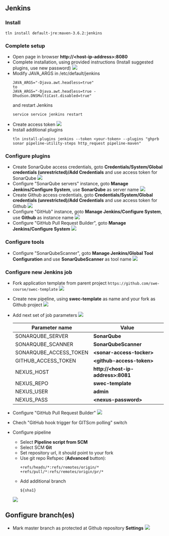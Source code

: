 ## Jenkins
### Install
  ```
  tln install default-jre:maven-3.6.2:jenkins
  ```
### Complete setup
* Open page in browser **http://\<host-ip-address\>:8080**
* Complete installation, using provided instructions (Install suggested plugins, use new password)
  ![](https://github.com/swe-course/swec-lectures/raw/master/imgs/jenkins-01.png)
* Modify JAVA_ARGS in /etc/default/jenkins
  ```
  JAVA_ARGS="-Djava.awt.headless=true"
  to
  JAVA_ARGS="-Djava.awt.headless=true -Dhudson.DNSMultiCast.disabled=true"
  ```
  and restart Jenkins
  ```
  service service jenkins restart
  ```
* Create access token
  ![](https://github.com/swe-course/swec-lectures/raw/master/imgs/jenkins-13.png)
* Install additional plugins
  ```
  tln install-plugins jenkins --token <your-token> --plugins "ghprb sonar pipeline-utility-steps http_request pipeline-maven"
  ```
### Configure plugins
* Create SonarQube access credentials, goto **Credentials/System/Global credentials (unrestricted)/Add Credentials** and use access token for SonarQube
  ![](https://github.com/swe-course/swec-lectures/raw/master/imgs/jenkins-02.png)
* Configure "SonarQube servers" instance, goto **Manage Jenkins/Configure System**, use **SonarQube** as server name 
  ![](https://github.com/swe-course/swec-lectures/raw/master/imgs/jenkins-03.png)
* Create Github access credentials, goto **Credentials/System/Global credentials (unrestricted)/Add Credentials** and use access token for Github
  ![](https://github.com/swe-course/swec-lectures/raw/master/imgs/jenkins-04.png)
* Configure "GitHub" instance, goto **Manage Jenkins/Configure System**, use **Github** as instance name
  ![](https://github.com/swe-course/swec-lectures/raw/master/imgs/jenkins-05.png)
* Configure "GitHub Pull Request Builder", goto **Manage Jenkins/Configure System**
  ![](https://github.com/swe-course/swec-lectures/raw/master/imgs/jenkins-06.png)

### Configure tools
* Configure "SonarQubeScanner", goto **Manage Jenkins/Global Tool Configuration** and use **SonarQubeScanner** as tool name
  ![](https://github.com/swe-course/swec-lectures/raw/master/imgs/jenkins-07.png)

### Configure new Jenkins job
* Fork application template from parent project ```https://github.com/swe-course/swec-template```
  ![](https://github.com/swe-course/swec-lectures/raw/master/imgs/jenkins-12.png)  
* Create new pipeline, using **swec-template** as name and your fork as Github project
  ![](https://github.com/swe-course/swec-lectures/raw/master/imgs/jenkins-08.png)
* Add next set of job parameters
  ![](https://github.com/swe-course/swec-lectures/raw/master/imgs/jenkins-11.png)

  | Parameter name | Value |
  | --- | --- |
  | SONARQUBE_SERVER | **SonarQube** |
  | SONARQUBE_SCANNER | **SonarQubeScanner** |
  | SONARQUBE_ACCESS_TOKEN | **\<sonar-access-tocker\>** |
  | GITHUB_ACCESS_TOKEN | **\<github-access-token\>** |
  | NEXUS_HOST | **http://\<host-ip-address\>:8081** |
  | NEXUS_REPO | **swec-template** |
  | NEXUS_USER | **admin** |
  | NEXUS_PASS | **\<nexus-password\>** |

* Configure "GitHub Pull Request Builder"
  ![](https://github.com/swe-course/swec-lectures/raw/master/imgs/jenkins-09.png)
* Chech "GitHub hook trigger for GITScm polling" switch
* Configure pipeline
  * Select **Pipeline script from SCM**
  * Select SCM **Git**
  * Set repository url, it should point to your fork
  * Use git repo Refspec (**Advanced** button):
    ```
    +refs/heads/*:refs/remotes/origin/* +refs/pull/*:refs/remotes/origin/pr/*
     ```
  * Add additional branch
    ```
    ${sha1}
    ```
  ![](https://github.com/swe-course/swec-lectures/raw/master/imgs/jenkins-10.png)

## Gonfigure branch(es)
* Mark master branch as protected at Github repository **Settings**
  ![](https://github.com/swe-course/swec-lectures/raw/master/imgs/github-02.png)





